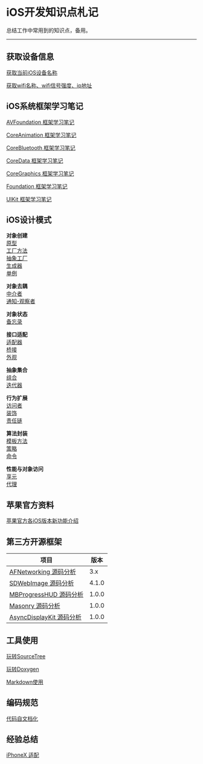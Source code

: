 iOS开发知识点札记
========
总结工作中常用到的知识点，备用。

------------------------------------------------------

## 获取设备信息

[获取当前iOS设备名称](https://github.com/zhoushejun/iPhoneTT)

[获取wifi名称、wifi信号强度、ip地址](https://github.com/zhoushejun/SJWifiDemo)


## iOS系统框架学习笔记

[AVFoundation 框架学习笔记](Contents/iOS系统框架学习笔记/AVFoundation%20框架学习笔记/AVFoundation%20框架学习笔记.md)

[CoreAnimation 框架学习笔记](Contents/iOS系统框架学习笔记/CoreAnimation%20框架学习笔记/CoreAnimation%20框架学习笔记.md)

[CoreBluetooth 框架学习笔记](Contents/iOS系统框架学习笔记/CoreBluetooth%20框架学习笔记/CoreBluetooth%20框架学习笔记.md)

[CoreData 框架学习笔记](Contents/iOS系统框架学习笔记/CoreData%20框架学习笔记/CoreData%20框架学习笔记.md)

[CoreGraphics 框架学习笔记](Contents/iOS系统框架学习笔记/CoreGraphics%20框架学习笔记/CoreGraphics%20框架学习笔记.md)

[Foundation 框架学习笔记](Contents/iOS系统框架学习笔记/Foundation%20框架学习笔记/Foundation%20框架学习笔记.md)

[UIKit 框架学习笔记](Contents/iOS系统框架学习笔记/UIKit%20框架学习笔记/UIKit%20框架学习笔记.md)

## iOS设计模式

**对象创建**  
[原型](Contents/iOS设计模式/原型/原型.md)  
[工厂方法](Contents/iOS设计模式/工厂方法/工厂方法.md)  
[抽象工厂](Contents/iOS设计模式/抽象工厂/抽象工厂.md)  
[生成器](Contents/iOS设计模式/生成器/生成器.md)  
[单例](Contents/iOS设计模式/单例/单例.md)  

**对象去耦**  
[中介者](Contents/iOS设计模式/中介者/中介者.md)   
[通知-观察者](Contents/iOS设计模式/通知-观察者/通知-观察者.md)

**对象状态**  
[备忘录](Contents/iOS设计模式/备忘录/备忘录.md)

**接口适配**  
[适配器](Contents/iOS设计模式/适配器/适配器.md)  
[桥接](Contents/iOS设计模式/桥接/桥接.md)  
[外观](Contents/iOS设计模式/外观/外观.md)  

**抽象集合**  
[组合](Contents/iOS设计模式/组合/组合.md)  
[迭代器](Contents/iOS设计模式/迭代器/迭代器.md)  

**行为扩展**  
[访问者](Contents/iOS设计模式/访问者/访问者.md)  
[装饰](Contents/iOS设计模式/装饰/装饰.md)  
[责任链](Contents/iOS设计模式/责任链/责任链.md)  

**算法封装**  
[模板方法](Contents/iOS设计模式/模板方法/模板方法.md)  
[策略](Contents/iOS设计模式/策略/策略.md)  
[命令](Contents/iOS设计模式/命令/命令.md)  

**性能与对象访问**  
[享元](Contents/iOS设计模式/享元/享元.md)  
[代理](Contents/iOS设计模式/代理/代理.md)  


## 苹果官方资料

[苹果官方各iOS版本新功能介绍](https://developer.apple.com/library/content/releasenotes/General/WhatsNewIniOS/Introduction/Introduction.html#//apple_ref/doc/uid/TP40008244-SW1)

## 第三方开源框架

|			项目         																		| 	版本			|
| ----------------------------------------------------------------------------------------------|-------------- |
| [AFNetworking 源码分析](Contents/第三方开源框架/AFNetworking/AFNetworking%20源码分析.md) 			| 3.x			|
| [SDWebImage 源码分析](Contents/第三方开源框架/SDWebImage/SDWebImage%20源码分析.md)   				| 4.1.0			|
| [MBProgressHUD 源码分析](Contents/第三方开源框架/MBProgressHUD/MBProgressHUD%20源码分析.md)   		| 1.0.0			|
| [Masonry 源码分析](Contents/第三方开源框架/Masonry/Masonry%20源码分析.md)   						| 1.0.0       	|
| [AsyncDisplayKit 源码分析](Contents/第三方开源框架/AsyncDisplayKit/AsyncDisplayKit%20源码分析.md)	| 1.0.0       	|


## 工具使用

[玩转SourceTree](Contents/工具使用/SourceTree/玩转SourceTree.md)

[玩转Doxygen](Contents/工具使用/Doxygen/玩转Doxygen.md)

[Markdown使用](Contents/工具使用/Markdown/Markdown使用.md)

## 编码规范

[代码自文档化](Contents/Code/代码自文档化.md)

## 经验总结

[iPhoneX 适配](Contents/经验总结/iPhoneX%20适配.md)
